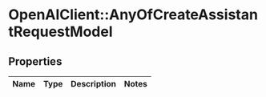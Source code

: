 # OpenAIClient::AnyOfCreateAssistantRequestModel

## Properties
Name | Type | Description | Notes
------------ | ------------- | ------------- | -------------


